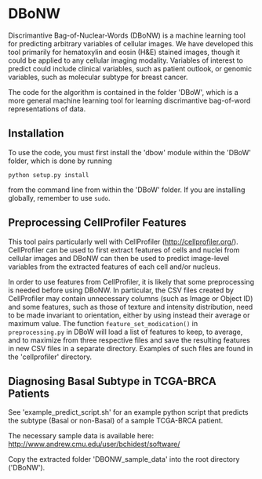 # DBoNW

Discrimantive Bag-of-Nuclear-Words (DBoNW) is a machine learning tool for predicting arbitrary variables of cellular images. We have developed this tool primarily for hematoxylin and eosin (H&E) stained images, though it could be applied to any cellular imaging modality. Variables of interest to predict could include clinical variables, such as patient outlook, or genomic variables, such as molecular subtype for breast cancer.

The code for the algorithm is contained in the folder 'DBoW', which is a more general machine learning tool for learning discrimantive bag-of-word representations of data. 

## Installation

To use the code, you must first install the 'dbow' module within the 'DBoW' folder, which is done by running
```
python setup.py install
```
from the command line from within the 'DBoW' folder. If you are installing globally, remember to use `sudo`.

## Preprocessing CellProfiler Features

This tool pairs particularly well with CellProfiler (http://cellprofiler.org/). CellProfiler can be used to first extract features of cells and nuclei from cellular images and DBoNW can then be used to predict image-level variables from the extracted features of each cell and/or nucleus.

In order to use features from CellProfiler, it is likely that some preprocessing is needed before using DBoNW. In particular, the CSV files created by CellProfiler may contain unnecessary columns (such as Image or Object ID) and some features, such as those of texture and intensity distribution, need to be made invariant to orientation, either by using instead their average or maximum value. The function `feature_set_modication()` in `preprocessing.py` in DBoW will load a list of features to keep, to average, and to maximize from three respective files and save the resulting features in new CSV files in a separate directory. Examples of such files are found in the 'cellprofiler' directory.

## Diagnosing Basal Subtype in TCGA-BRCA Patients

See 'example\_predict\_script.sh' for an example python script that predicts the subtype (Basal or non-Basal) of a sample TCGA-BRCA patient.

The necessary sample data is available here:
http://www.andrew.cmu.edu/user/bchidest/software/

Copy the extracted folder 'DBONW\_sample\_data' into the root directory ('DBoNW').
